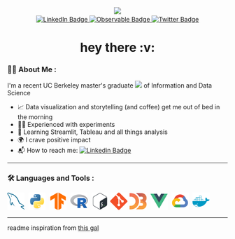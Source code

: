 <div id="header" align="center">
  <!-- pusheen header gif -->
  <img src="https://media.giphy.com/media/dNgK7Ws7y176U/giphy.gif" width="200"/>
  
  <!-- social media buttons -->
  <div id="badges">
    <a href="https://www.linkedin.com/in/jenna-morabito/">
      <img src="https://img.shields.io/badge/LinkedIn-blue?style=for-the-badge&logo=linkedin&logoColor=white" alt="LinkedIn Badge"/>
    </a>
    <a href="https://observablehq.com/@jennamorabito">
      <img src="https://img.shields.io/badge/Observable-white?style=for-the-badge&logo=observable&logoColor=black" alt="Observable Badge"/>
    </a>
    <a href="https://twitter.com/JennaEMorabito">
      <img src="https://img.shields.io/badge/Twitter-blue?style=for-the-badge&logo=twitter&logoColor=white" alt="Twitter Badge"/>
    </a>
  </div>
  
  <h1>
    hey there :v:
  </h1>
</div>

<!--  cord diagram banner  -->
<!-- <div align="center">
  <img src="https://media-exp1.licdn.com/dms/image/C5616AQGaUoZ4kJvceA/profile-displaybackgroundimage-shrink_200_800/0/1643680187228?e=2147483647&v=beta&t=NPdyPnX_dzG1GoxFgDBxx157fImPCcC7fd_l7MeNNkc" width=width/>
</div> -->

### :woman_technologist: About Me :
I'm a recent UC Berkeley master's graduate <img src="https://media.giphy.com/media/xlCMfgDZjnA589CzCB/giphy.gif" width="30"> of Information and Data Science
- 📈 Data visualization and storytelling (and coffee) get me out of bed in the morning
- 🕵️‍♀️ Experienced with experiments
- 🌱 Learning Streamlit, Tableau and all things analysis
- 🌍 I crave positive impact
- 📬 How to reach me: [![Linkedin Badge](https://img.shields.io/badge/LinkedIn-blue?style=flat&logo=Linkedin&logoColor=white)](https://www.linkedin.com/in/jenna-morabito/)

---

### :hammer_and_wrench: Languages and Tools :

<div>
  <img src="https://github.com/devicons/devicon/blob/master/icons/mysql/mysql-original.svg" title="MySQL"  alt="MySQL" width="40" height="40"/>&nbsp;
  <img src="https://github.com/devicons/devicon/blob/master/icons/python/python-original.svg" title="Python"  alt="Python" width="40" height="40"/>&nbsp;
  <img src="https://github.com/devicons/devicon/blob/master/icons/tensorflow/tensorflow-original.svg"  title="TensorFlow" alt="TensorFlow"   width="40" height="40"/>&nbsp;
  <img src="https://github.com/devicons/devicon/blob/master/icons/r/r-original.svg"  title="R" alt="R" width="40" height="40"/>&nbsp;
  <img src="https://github.com/devicons/devicon/blob/master/icons/bash/bash-original.svg" title="Bash" **alt="Bash" width="40" height="40"/>
  <img src="https://github.com/devicons/devicon/blob/master/icons/git/git-original.svg" title="Git" **alt="Git" width="40" height="40"/>
  <img src="https://github.com/devicons/devicon/blob/master/icons/d3js/d3js-original.svg"  title="D3" alt="D3" width="40" height="40"/>&nbsp;
  <img src="https://github.com/devicons/devicon/blob/master/icons/vuejs/vuejs-original.svg"  title="Vue" alt="Vue" width="40" height="40"/>&nbsp;
  <img src="https://github.com/devicons/devicon/blob/master/icons/googlecloud/googlecloud-original.svg"  title="Google Cloud" alt="Google Cloud" width="40" height="40"/>&nbsp;
  <img src="https://github.com/devicons/devicon/blob/master/icons/docker/docker-plain.svg"  title="Docker" alt="Docker" width="40" height="40"/>&nbsp;
  
  
</div>

---

readme inspiration from [this gal](https://www.sitepoint.com/github-profile-readme/) 
